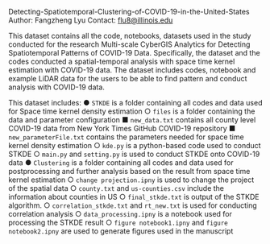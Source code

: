 Detecting-Spatiotemporal-Clustering-of-COVID-19-in-the-United-States
Author: Fangzheng Lyu
Contact: flu8@illinois.edu

This dataset contains all the code, notebooks, datasets used in the study conducted for the research Multi-scale CyberGIS Analytics for Detecting Spatiotemporal Patterns of COVID-19 Data. Specifically, the dataset and the codes conducted a spatial-temporal analysis with space time kernel estimation with COVID-19 data. The dataset includes codes, notebook and example LiDAR data for the users to be able to find pattern and conduct analysis with COVID-19 data.


This dataset includes:
●	`STKDE` is a folder containing all codes and data used for Space time kernel density estimation
	○	`files` is a folder containing the data and parameter configuration
		■	`new_data.txt` contains all county level COVID-19 data from New York Times GitHub COVID-19 repository
		■	`new_parameterFile.txt` contains the parameters needed for space time kernel density estimation
	○	`kde.py` is a python-based code used to conduct STKDE
	○	`main.py` and `setting.py` is used to conduct STKDE onto COVID-19 data
●	`Clustering` is a folder containing all codes and data used for postprocessing and further analysis based on the result from space time kernel estimation 
	○	`change projection.ipny` is used to change the project of the spatial data
	○	`county.txt` and `us-counties.csv` include the information about counties in US
	○	`final_stkde.txt` is output of the STKDE algorithm.
	○	`correlation_stkde.txt` and `rt_new.txt` is used for conducting correlation analysis
	○	`data_processing.ipny` is a notebook used for processing the STKDE result
	○	`figure notebook1.ipny` and `figure notebook2.ipny` are used to generate figures used in the manuscript
